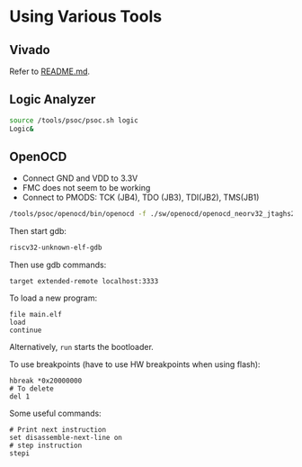 # Using Various Tools

## Vivado

Refer to [README.md](README.md).

## Logic Analyzer

```bash
source /tools/psoc/psoc.sh logic
Logic&
```

## OpenOCD

* Connect GND and VDD to 3.3V
* FMC does not seem to be working
* Connect to PMODS: TCK (JB4), TDO (JB3), TDI(JB2), TMS(JB1)

```bash
/tools/psoc/openocd/bin/openocd -f ./sw/openocd/openocd_neorv32_jtaghs2.cfg
```

Then start gdb:
```bash
riscv32-unknown-elf-gdb
```

Then use gdb commands:
```
target extended-remote localhost:3333
```

To load a new program:
```
file main.elf
load
continue
```

Alternatively, `run` starts the bootloader.

To use breakpoints (have to use HW breakpoints when using flash):
```
hbreak *0x20000000
# To delete
del 1
```

Some useful commands:
```
# Print next instruction
set disassemble-next-line on
# step instruction
stepi
```